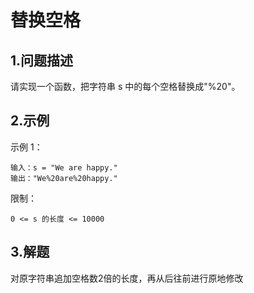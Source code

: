 # 替换空格

## 1.问题描述 
请实现一个函数，把字符串 s 中的每个空格替换成"%20"。

## 2.示例
示例 1：
```
输入：s = "We are happy."
输出："We%20are%20happy."
```

限制：
```
0 <= s 的长度 <= 10000
```

## 3.解题  
对原字符串追加空格数2倍的长度，再从后往前进行原地修改